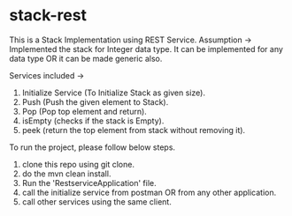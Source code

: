 # stack-rest

This is a Stack Implementation using REST Service. 
Assumption -> Implemented the stack for Integer data type. It can be implemented for any data type OR it can be made generic also.

Services included ->
1. Initialize Service (To Initialize Stack as given size).
2. Push (Push the given element to Stack).
3. Pop (Pop top element and return).
4. isEmpty (checks if the stack is Empty).
5. peek (return the top element from stack without removing it).

To run the project, please follow below steps.
1. clone this repo using git clone.
2. do the mvn clean install.
3. Run the 'RestserviceApplication' file.
4. call the initialize service from postman OR from any other application.
5. call other services using the same client.
